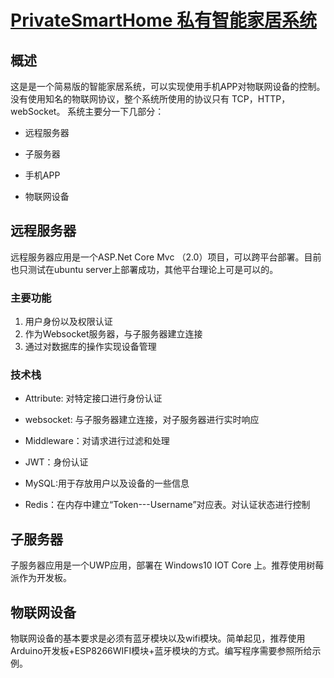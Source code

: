 # [PrivateSmartHome  私有智能家居系统](http://privatesmarthome.readthedocs.io/en/latest/get-started/index.html)

## 概述

这是是一个简易版的智能家居系统，可以实现使用手机APP对物联网设备的控制。没有使用知名的物联网协议，整个系统所使用的协议只有 TCP，HTTP，webSocket。
系统主要分一下几部分：
* 远程服务器

* 子服务器

* 手机APP

* 物联网设备

## 远程服务器

远程服务器应用是一个ASP.Net Core Mvc （2.0）项目，可以跨平台部署。目前也只测试在ubuntu server上部署成功，其他平台理论上可是可以的。  

### 主要功能

1. 用户身份以及权限认证
2. 作为Websocket服务器，与子服务器建立连接
3. 通过对数据库的操作实现设备管理

### 技术栈

* Attribute: 对特定接口进行身份认证

* websocket: 与子服务器建立连接，对子服务器进行实时响应

* Middleware：对请求进行过滤和处理

* JWT：身份认证

* MySQL:用于存放用户以及设备的一些信息

* Redis：在内存中建立“Token---Username”对应表。对认证状态进行控制

## 子服务器

子服务器应用是一个UWP应用，部署在 Windows10 IOT Core 上。推荐使用树莓派作为开发板。

## 物联网设备

物联网设备的基本要求是必须有蓝牙模块以及wifi模块。简单起见，推荐使用 Arduino开发板+ESP8266WIFI模块+蓝牙模块的方式。编写程序需要参照所给示例。
